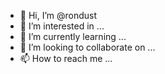 - 👋 Hi, I’m @rondust
- 👀 I’m interested in ...
- 🌱 I’m currently learning ...
- 💞️ I’m looking to collaborate on ...
- 📫 How to reach me ...

<!---
rondust/rondust is a ✨ special ✨ repository because its `README.md` (this file) appears on your GitHub profile.
You can click the Preview link to take a look at your changes.
--->
